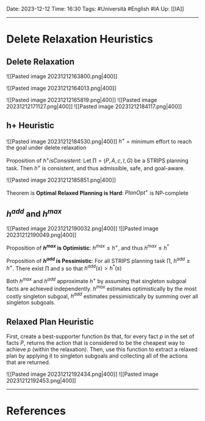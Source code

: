 Date: 2023-12-12
Time: 16:30
Tags: #Università #English #IA 
Up: [[IA]]

---
# Delete Relaxation Heuristics

## Delete Relaxation

![[Pasted image 20231212163800.png|400]]

![[Pasted image 20231212164013.png|400]]

![[Pasted image 20231212165819.png|400]]
![[Pasted image 20231212171127.png|400]]
![[Pasted image 20231212184117.png|400]]

## h+ Heuristic
![[Pasted image 20231212184530.png|400]]
$h^+$ = minimum effort to reach the goal under delete relaxation

Proposition of $h^+ is Consistent$:
Let $\prod = (P,A,c,I,G)$ be a STRIPS planning task. Then $h^+$ is consistent, and thus admissible, safe, and goal-aware.

![[Pasted image 20231212185851.png|400]]

Theorem is **Optimal Relaxed Planning is Hard**:
$PlanOpt^+$ is NP-complete

## $h^{add}$ and $h^{max}$

![[Pasted image 20231212190032.png|400]]
![[Pasted image 20231212190049.png|400]]

Proposition of **$h^{max}$ is Optimistic**:
$h^{max} \leq h^+$, and thus $h^{max} \leq h^*$

Proposition of **$h^{add}$ is Pessimistic**:
For all STRIPS planning task $\prod$, $h^{add}\geq h^+$. There exist $\prod$ and $s$ so that $h^{add}(s)>h^*(s)$

Both $h^{max}$ and $h^{add}$ approximate $h^+$ by assuming that singleton subgoal facts are achieved independently. $h^{max}$ estimates optimistically by the most costly singleton subgoal, $h^{add}$ estimates pessimistically by summing over all singleton subgoals.

## Relaxed Plan Heuristic

First, create a best-supporter function $bs$ that, for every fact $p$ in the set of facts $P$, returns the action that is considered to be the cheapest way to achieve $p$ (within the relaxation). Then, use this function to extract a relaxed plan by applying it to singleton subgoals and collecting all of the actions that are returned.

![[Pasted image 20231212192434.png|400]]
![[Pasted image 20231212192453.png|400]]

---
# References
